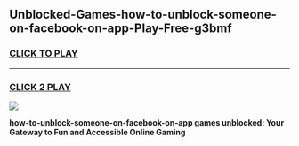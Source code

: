 
## Unblocked-Games-how-to-unblock-someone-on-facebook-on-app-Play-Free-g3bmf
<h3>
<a href="https://premium76.site?title=how-to-unblock-someone-on-facebook-on-app&ref=21A">CLICK TO PLAY</a></h3>
<hr>

<h3>
<a href="https://premium76.site?title=how-to-unblock-someone-on-facebook-on-app&ref=21A">CLICK 2 PLAY</a>
  
</h3>

<a href="https://premium76.site?title=how-to-unblock-someone-on-facebook-on-app&ref=21A"><img src="https://clearcache.store/games.png"></a>


**how-to-unblock-someone-on-facebook-on-app games unblocked: Your Gateway to Fun and Accessible Online Gaming**
